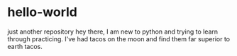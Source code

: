 # hello-world
just another repository
hey there, I am new to python and trying to learn through practicing.
I've had tacos on the moon and find them far superior to earth tacos.
